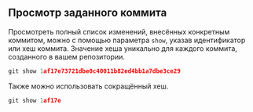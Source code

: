 ## Просмотр заданного коммита

  
Просмотреть полный список изменений, внесённых конкретным коммитом, можно с помощью параметра `show`, указав идентификатор или хеш коммита. Значение хеша уникально для каждого коммита, созданного в вашем репозитории.  

```js
git show 1af17e73721dbe0c40011b82ed4bb1a7dbe3ce29
```

Также можно использовать сокращённый хеш.  

```js
git show 1af17e
```